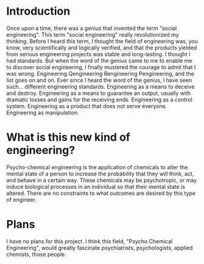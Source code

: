 # Introduction
Once upon a time, there was a genius that invented the term "social engineering". This term "social engineering" really revolutionized my thinking. 
Before I heard this term, I thought the field of engineering was, you know, very scientifically and logically verified, and that the products yielded
from serious engineering projects was stable and long-lasting. I thought I had standards. But when the word of the genius came to me to enable me to
discover social engineering, I finally mustered the courage to admit that I was wrong. Engineering Qengineering Rengineering Pengineering, and the
list goes on and on. Ever since I heard the word of the genius, I have seen such... different engineering standards. Engineering as a means to deceive
and destroy. Engineering as a means to guarantee an output, usually with dramatic losses and gains for the receiving ends. Engineering as a control system.
Engineering as a product that does not serve everyone. Engineering as manipulation. 

# What is this new kind of engineering?
Psycho-chemical engineering is the application of chemicals to alter the mental state of a person to increase the probability that they will think, act, and behave
in a certain way. These chemicals may be psychotropic, or may induce biological processes in an individual so that their mental state is altered. There are no
constraints to what outcomes are desired by this type of engineer. 

# Plans
I have no plans for this project. I think this field, "Psycho Chemical Engineering", would greatly fascinate psychiatrists, psychologists, applied chemists,
those people. 
